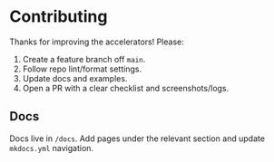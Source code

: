 # Contributing


Thanks for improving the accelerators! Please:


1. Create a feature branch off `main`.
2. Follow repo lint/format settings.
3. Update docs and examples.
4. Open a PR with a clear checklist and screenshots/logs.


## Docs
Docs live in `/docs`. Add pages under the relevant section and update `mkdocs.yml` navigation.